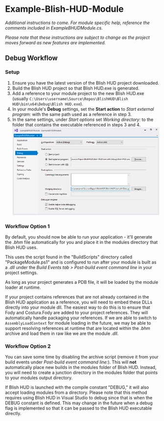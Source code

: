 # Example-Blish-HUD-Module

*Additional instructions to come. For module specific help, reference the comments included in ExampleBHUDModule.cs.*

*Please note that these instructions are subject to change as the project moves forward as new features are implemented.*

## Debug Workflow

### Setup

1. Ensure you have the latest version of the Blish HUD project downloaded.
2. Build the Blish HUD project so that Blish HUD.exe is generated.
3. Add a reference to your module project to the new Blish HUD.exe (usually `C:\Users\username\Source\Repos\BlishHUD\Blish HUD\bin\x64\Debug\Blish HUD.exe`).
4. In your module's **Debug** settings, set the **Start action** to *Start external program:* with the same path used as a reference in step 3.
5. In the same settings, under *Start options* set *Working directory:* to the folder that contains the executable referenced in steps 3 and 4. ![Debug Settings](docs/DebugSettings.png)

### Workflow Option 1

By default, you should now be able to run your application - it'll generate the *.bhm* file automatically for you and place it in the modules directory that Blish HUD uses.

This uses the script found in the "BuildScripts" directory called "PackageModule.ps1" and is configured to run after your module is built as a *.dll* under the *Build Events tab > Post-build event command line* in your project settings.

As long as your project generates a PDB file, it will be loaded by the module loader at runtime.

If your project contains references that are not already contained in the Blish HUD application as a reference, you will need to embed these DLLs directly into your module dll.  The easiest way to do this is to ensure that Fody and Costura.Fody are added to your project references.  They will automatically handle packaging your references.  If we are able to switch to `AssemblyLoadContext` for module loading in the future, we may be able to support resolving references at runtime that are located within the *.bhm* archive and load them in raw like we are the module *.dll*.

### Workflow Option 2

You can save some time by disabling the archive script (remove it from your build events under *Post-build event command line:*).  This will **not** automatically place new builds in the modules folder of Blish HUD.  Instead, you will need to create a junction directory in the modules folder that points to your modules output directory.

If Blish HUD is launched with the compile constant "DEBUG," it will also accept loading modules from a directory.  Please note that this method requires using Blish HUD in Visual Studio to debug since that is when the DEBUG constant is defined.  This may change in the future when a debug flag is implemented so that it can be passed to the Blish HUD executable directly.